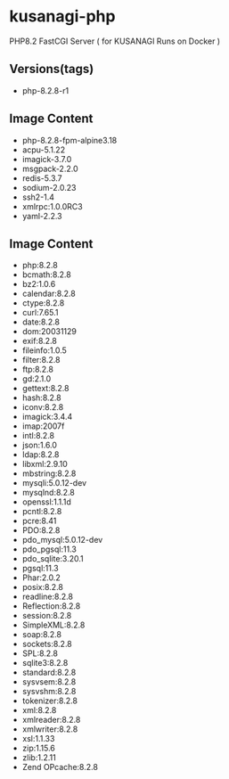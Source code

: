 # kusanagi-php
PHP8.2 FastCGI Server ( for KUSANAGI Runs on Docker )

## Versions(tags)
- php-8.2.8-r1

## Image Content
- php-8.2.8-fpm-alpine3.18
- acpu-5.1.22
- imagick-3.7.0
- msgpack-2.2.0
- redis-5.3.7
- sodium-2.0.23
- ssh2-1.4
- xmlrpc:1.0.0RC3
- yaml-2.2.3

## Image Content
- php:8.2.8
- bcmath:8.2.8
- bz2:1.0.6
- calendar:8.2.8
- ctype:8.2.8
- curl:7.65.1
- date:8.2.8
- dom:20031129
- exif:8.2.8
- fileinfo:1.0.5
- filter:8.2.8
- ftp:8.2.8
- gd:2.1.0
- gettext:8.2.8
- hash:8.2.8
- iconv:8.2.8
- imagick:3.4.4
- imap:2007f
- intl:8.2.8
- json:1.6.0
- ldap:8.2.8
- libxml:2.9.10
- mbstring:8.2.8
- mysqli:5.0.12-dev
- mysqlnd:8.2.8
- openssl:1.1.1d
- pcntl:8.2.8
- pcre:8.41
- PDO:8.2.8
- pdo_mysql:5.0.12-dev
- pdo_pgsql:11.3
- pdo_sqlite:3.20.1
- pgsql:11.3
- Phar:2.0.2
- posix:8.2.8
- readline:8.2.8
- Reflection:8.2.8
- session:8.2.8
- SimpleXML:8.2.8
- soap:8.2.8
- sockets:8.2.8
- SPL:8.2.8
- sqlite3:8.2.8
- standard:8.2.8
- sysvsem:8.2.8
- sysvshm:8.2.8
- tokenizer:8.2.8
- xml:8.2.8
- xmlreader:8.2.8
- xmlwriter:8.2.8
- xsl:1.1.33
- zip:1.15.6
- zlib:1.2.11
- Zend OPcache:8.2.8

